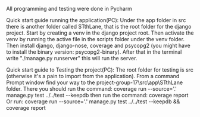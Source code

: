 All programming and testing were done in Pycharm

Quick start guide running the application(PC):
Under the app folder in src there is another folder called STthLane, that is the root folder for the django project.
Start by creating a venv in the django project root.
Then activate the venv by running the active file in the scripts folder under the venv folder.
Then install django, django-nose, coverage and psycopg2 (you might have to install the binary version: psycopg2-binary).
After that in the terminal write "./manage.py runserver" this will run the server.


Quick start guide to Testing the project(PC):
The root folder for testing is src (otherwise it's a pain to import from the application).
From a command Prompt window find your way to the project-group-17\src\app\STthLane folder.
There you should run the command: coverage run --source='.' manage.py test ../../test --keepdb
then run the command: coverage report
Or run: coverage run --source='.' manage.py test ../../test --keepdb && coverage report